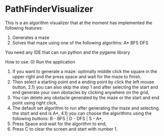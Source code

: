 # PathFinderVisualizer
This is a an algorithm visualizer that at the moment has implemented the following features:
1) Generates a maze
2) Solves that maze using one of the following algoritms: A* BFS DFS

You need any IDE that can run python and the pygame library

How to use:
0) Run the application
1) If you want to generate a maze: optimally middle click the square in the upper right and the press space and wait for the maze to finish,
2) Then select a starting point and a ending point by click the left mouse button,
2.1) you can also skip the step 1 and after selecting the start and end generate your own obstacles by clicking anywhere on the grid,
3) You can delete any obstacle generated by the maze or the start and end point using right click,
4) The default set algorithm to run after generating the maze and selecting the start and end is A*,
4.1) you can choose the algorithms using the following buttons: B - BFS | D - DFS | S - A*,
5) Press Space and wait for the algorithm to end,
6) Press C to clear the screen and start with number 1.  
